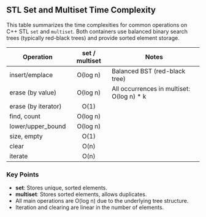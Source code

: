 ## STL Set and Multiset Time Complexity

This table summarizes the time complexities for common operations on C++ STL `set` and `multiset`. Both containers use balanced binary search trees (typically red-black trees) and provide sorted element storage.

| Operation           | set / multiset | Notes                                         |
|---------------------|:--------------:|-----------------------------------------------|
| insert/emplace      |   O(log n)     | Balanced BST (red-black tree)                 |
| erase (by value)    |   O(log n)     | All occurrences in multiset: O(log n) * k     |
| erase (by iterator) |     O(1)       |                                               |
| find, count         |   O(log n)     |                                               |
| lower/upper_bound   |   O(log n)     |                                               |
| size, empty         |     O(1)       |                                               |
| clear               |     O(n)       |                                               |
| iterate             |     O(n)       |                                               |

### Key Points

- **set**: Stores unique, sorted elements.
- **multiset**: Stores sorted elements, allows duplicates.
- All main operations are O(log n) due to the underlying tree structure.
- Iteration and clearing are linear in the number of elements.

